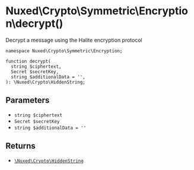 # Nuxed\\Crypto\\Symmetric\\Encryption\\decrypt()




Decrypt a message using the Halite encryption protocol




``` Hack
namespace Nuxed\Crypto\Symmetric\Encryption;

function decrypt(
  string $ciphertext,
  Secret $secretKey,
  string $additionalData = '',
): \Nuxed\Crypto\HiddenString;
```




## Parameters




+ ` string $ciphertext `
+ ` Secret $secretKey `
+ ` string $additionalData = '' `




## Returns




* [` \Nuxed\Crypto\HiddenString `](<class.Nuxed.Crypto.HiddenString.md>)